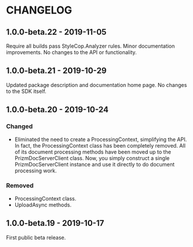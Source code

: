 # CHANGELOG

## 1.0.0-beta.22 - 2019-11-05

Require all builds pass StyleCop.Analyzer rules.
Minor documentation improvements.
No changes to the API or functionality.

## 1.0.0-beta.21 - 2019-10-29

Updated package description and documentation home page. No changes to the SDK
itself.

## 1.0.0-beta.20 - 2019-10-24

### Changed

- Eliminated the need to create a ProcessingContext, simplifying the API. In
  fact, the ProcessingContext class has been completely removed. All of its
  document processing methods have been moved up to the PrizmDocServerClient
  class. Now, you simply construct a single PrizmDocServerClient instance and
  use it directly to do document processing work.

### Removed

- ProcessingContext class.
- UploadAsync methods.

## 1.0.0-beta.19 - 2019-10-17

First public beta release.
